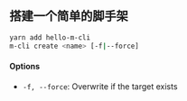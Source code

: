 ## 搭建一个简单的脚手架

```bash
yarn add hello-m-cli
m-cli create <name> [-f|--force]
```

#### Options

- `-f, --force`: Overwrite if the target exists
